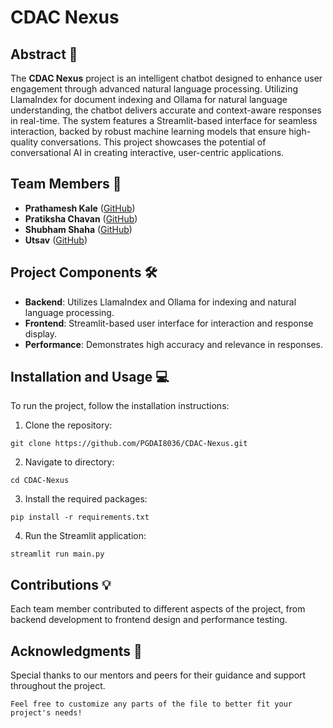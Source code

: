 # CDAC Nexus

## Abstract 📄

The **CDAC Nexus** project is an intelligent chatbot designed to enhance user engagement through advanced natural language processing. Utilizing LlamaIndex for document indexing and Ollama for natural language understanding, the chatbot delivers accurate and context-aware responses in real-time. The system features a Streamlit-based interface for seamless interaction, backed by robust machine learning models that ensure high-quality conversations. This project showcases the potential of conversational AI in creating interactive, user-centric applications.

## Team Members 👥

- **Prathamesh Kale** ([GitHub](https://github.com/Prathamesh-Kale))
- **Pratiksha Chavan** ([GitHub](https://github.com/pratikshachavan14))
- **Shubham Shaha** ([GitHub](https://github.com/Shubham280296))
- **Utsav** ([GitHub](https://github.com/Shubham280296))

## Project Components 🛠️

- **Backend**: Utilizes LlamaIndex and Ollama for indexing and natural language processing.
- **Frontend**: Streamlit-based user interface for interaction and response display.
- **Performance**: Demonstrates high accuracy and relevance in responses.

## Installation and Usage 💻

To run the project, follow the installation instructions:

1. Clone the repository:
```
git clone https://github.com/PGDAI8036/CDAC-Nexus.git
```

2. Navigate to directory:
```
cd CDAC-Nexus
```

3. Install the required packages:
```
pip install -r requirements.txt
```

4. Run the Streamlit application:
```
streamlit run main.py
```

## Contributions 💡

Each team member contributed to different aspects of the project, from backend development to frontend design and performance testing.

## Acknowledgments 🙏
Special thanks to our mentors and peers for their guidance and support throughout the project.

```Feel free to customize any parts of the file to better fit your project's needs!```
